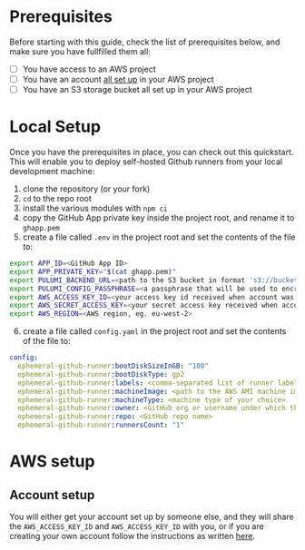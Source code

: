 # Prerequisites

Before starting with this guide, check the list of prerequisites below, and make sure you have fullfilled them all:

- [ ] You have access to an AWS project
- [ ] You have an account [all set up](#account-setup) in your AWS project
- [ ] You have an S3 storage bucket all set up in your AWS project

# Local Setup

Once you have the prerequisites in place, you can check out this quickstart. This will enable you to deploy self-hosted Github runners from your local development machine:

1. clone the repository (or your fork)
2. `cd` to the repo root
3. install the various modules with `npm ci`
4. copy the GitHub App private key inside the project root, and rename it to `ghapp.pem`
5. create a file called `.env` in the project root and set the contents of the file to:
```sh
export APP_ID=<GitHub App ID>
export APP_PRIVATE_KEY="$(cat ghapp.pem)"
export PULUMI_BACKEND_URL=<path to the S3 bucket in format 's3://bucket_name'>
export PULUMI_CONFIG_PASSPHRASE=<a passphrase that will be used to encrypt secrets>
export AWS_ACCESS_KEY_ID=<your access key id received when account was created>
export AWS_SECRET_ACCESS_KEY=<your secret access key received when account was created>
export AWS_REGION=<AWS region, eg. eu-west-2>
```
6. create a file called `config.yaml` in the project root and set the contents of the file to:
```yaml
config:
  ephemeral-github-runner:bootDiskSizeInGB: "100"
  ephemeral-github-runner:bootDiskType: gp2
  ephemeral-github-runner:labels: <comma-separated list of runner labels>
  ephemeral-github-runner:machineImage: <path to the AWS AMI machine image with Github runner installed>
  ephemeral-github-runner:machineType: <machine type of your choice>
  ephemeral-github-runner:owner: <GitHub org or username under which the repo is>
  ephemeral-github-runner:repo: <GitHub repo name>
  ephemeral-github-runner:runnersCount: "1"
```

# AWS setup

## Account setup
You will either get your account set up by someone else, and they will share the `AWS_ACCESS_KEY_ID` and `AWS_ACCESS_KEY_ID` with you, or if you are creating your own account follow the instructions as written [here](https://docs.aws.amazon.com/IAM/latest/UserGuide/id_users_create.html#id_users_create_console).